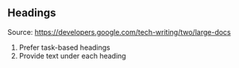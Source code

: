 ## Headings

Source: https://developers.google.com/tech-writing/two/large-docs

1. Prefer task-based headings
2. Provide text under each heading